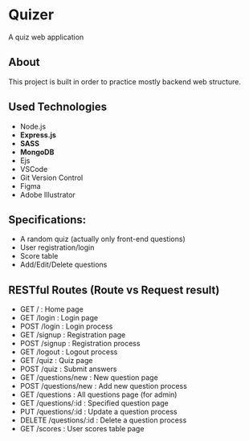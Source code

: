 # Quizer
A quiz web application 

## About
This project is built in order to practice mostly backend web structure.

## Used Technologies
- Node.js
- **Express.js**
- **SASS**
- **MongoDB**
- Ejs
- VSCode
- Git Version Control
- Figma
- Adobe Illustrator

## Specifications:
- A random quiz (actually only front-end questions)
- User registration/login
- Score table
- Add/Edit/Delete questions

## RESTful Routes (Route vs Request result)
- GET /                           : Home page
- GET /login                      : Login page
- POST /login                     : Login process
- GET /signup                     : Registration page
- POST /signup                    : Registration process
- GET /logout                     : Logout process
- GET /quiz                       : Quiz page
- POST /quiz                      : Submit answers
- GET /questions/new              : New question page
- POST /questions/new             : Add new question process
- GET /questions                  : All questions page (for admin)
- GET /questions/:id              : Specified question page
- PUT /questions/:id              : Update a question process
- DELETE /questions/:id           : Delete a question process
- GET /scores                     : User scores table page
